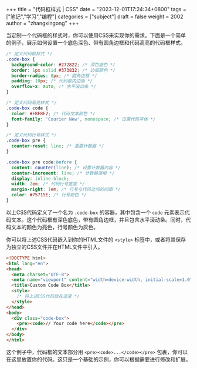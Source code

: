 +++
title = "代码框样式 | CSS"
date = "2023-12-01T17:24:34+0800"
tags = ["笔记","学习","编程"]
categories = ["subject"]
draft = false
weight = 2002
author = "zhangxingong"
+++



当定制一个代码框的样式时，你可以使用CSS来实现你的需求。下面是一个简单的例子，展示如何设置一个底色深色、带有圆角边框和代码高亮的代码框样式。

```css
/* 定义代码框样式 */
.code-box {
  background-color: #272822; /* 深色底色 */
  border: 1px solid #373832; /* 边框颜色 */
  border-radius: 8px; /* 圆角边框 */
  padding: 10px; /* 代码框内边距 */
  overflow-x: auto; /* 水平滚动条 */
}

/* 定义代码高亮样式 */
.code-box code {
  color: #F8F8F2; /* 代码文本颜色 */
  font-family: 'Courier New', monospace; /* 设置代码字体 */
}

/* 定义代码行号样式 */
.code-box pre {
  counter-reset: line; /* 重置计数器 */
}

.code-box pre code:before {
  content: counter(line); /* 设置计数器内容 */
  counter-increment: line; /* 计数器递增 */
  display: inline-block;
  width: 2em; /* 代码行号宽度 */
  margin-right: 1em; /* 行号与代码之间的间距 */
  color: #75715E; /* 行号颜色 */
}
```

以上CSS代码定义了一个名为 `.code-box` 的容器，其中包含一个 `code` 元素表示代码文本。这个代码框有深色底色，带有圆角边框，并且包含水平滚动条。同时，代码文本的颜色为亮色，行号颜色为灰色。

你可以将上述CSS代码嵌入到你的HTML文件的 `<style>` 标签中，或者将其保存为独立的CSS文件并在HTML文件中引入。

```html
<!DOCTYPE html>
<html lang="en">
<head>
  <meta charset="UTF-8">
  <meta name="viewport" content="width=device-width, initial-scale=1.0">
  <title>Custom Code Box</title>
  <style>
    /* 将上述CSS代码放在这里 */
  </style>
</head>
<body>
  <div class="code-box">
    <pre><code>// Your code here</code></pre>
  </div>
</body>
</html>
```

这个例子中，代码框的文本部分用 `<pre><code>...</code></pre>` 包裹，你可以在这里放置你的代码。这只是一个基础的示例，你可以根据需要进行修改和扩展。
